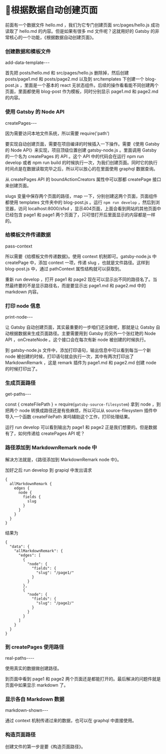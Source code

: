 # 根据数据自动创建页面

前面有一个数据文件 hello.md ，我们为它专门创建页面 src/pages/hello.js 成功读取了 hello.md 的内容。但是如果有很多 md 文件呢？这就用好的 Gatsby 的非常核心的一个功能，《根据数据自动创建页面》。


### 创建数据和模板文件


add-data-template---

首先把 posts/hello.md 和 src/pages/hello.js 删除掉，然后创建 posts/page1.md 和 posts/page2.md 以及到 src/templates 下创建一个 blog-post.js ，里面是一个基本的 react 无状态组件。后续的操作看看能不同创建两个页面，里面都使用 blog-post 作为模板，同时分别显示 page1.md 和 page2.md 的内容。

### 使用 Gatsby 的 Node API


createPages---


因为需要访问本地文件系统，所以需要 require('path')

要实现自动创建页面，需要在项目编译的时候插入一下操作。需要《使用 Gatsby 的 Node API》来实现，项目顶级位置创建 gatsby-node.js 。里面调用 Gatsby 的一个名为 createPages 的 API 。这个 API 中的代码会在运行 npm run develop 或者 npm run build 的时候执行一次，为我们创建页面。同时它的执行时间点是在数据读取完毕之后，所以可以放心的在里面使用 graphql 数据查询。


从 createPages API 的 boundActionCreators 属性中可以那都 createPage 接口来创建页面。


slugs 变量中保存两个页面的路径，map 一下，分别创建这两个页面，页面组件都使用 templates 文件夹中的 blog-post.js 。运行 `npm run develop` ，然后到浏览器，访问 localhost:8000/sfsd ，显示404页面，上面会看到网站的其他页面中已经包含 page1 和 page1 两个页面了，只可惜打开后里面显示的内容都是一样的。

### 给模板文件传递数据

pass-context

所以需要《给模板文件传递数据》。使用 context 机制即可。gatsby-node.js 中 createPage 中，添加 context  一项，传递 slug ，也就是文件路径。这样到 blog-post.js 中，通过 pathContext 属性结构就可以获取到。

重新 run develop ，打开 page1 和 page2 现在可以显示出不同的路径名了。当然最终要的不是显示路径名，而是要显示出 page1.md 和 page2.md 中的 markdown 内容。

### 打印 node 信息

print-node---


让 Gatsby 自动创建页面，其实最重要的一步咱们还没做呢，那就是让 Gatsby 自动根据数据来生成页面路径。主要需要用到 Gatsby 的另外一个张红艳的 Node API ，onCreateNode 。这个接口会在每次有新 node 被创建的时候执行。

到 gatsby-node.js 文件中，添加打印语句，输出信息中可以看到每当一个新 node 被创建的时候，打印语句就会执行一次，其中有两次打印出了 MarkdownRemark ，这是 remark 插件为 page1.md 和 page2.md 创建 node 的时候打印出了。


### 生成页面路径

get-paths---

const { createFilePath } = require(`gatsby-source-filesystem`)
拿到 node ，到把两个 node 转换成路径还是有些麻烦，所以可以从 source-filesystem 插件中导入一个函数  createFilePath 来吗辅助这个工作，打印处理结果。

运行 run develop 可以看到输出为 page1 和 page2 正是我们想要的。但是数据有了，如何传递给 createPages API 呢？

### 路径添加到 MarkdownRemark node 中

解决方法就是，《路径添加到 MarkdownRemark node 中》。

加好之后 run develop 到 grapiql 中发出请求


```
{
  allMarkdownRemark {
    edges {
      node {
        fields {
          slug
        }
      }
    }
  }
}
```

结果为

```
{
  "data": {
    "allMarkdownRemark": {
      "edges": [
        {
          "node": {
            "fields": {
              "slug": "/page1/"
            }
          }
        },
        {
          "node": {
            "fields": {
              "slug": "/page2/"
            }
          }
        }
      ]
    }
  }
}
```

### 到 createPages 使用路径


real-paths----




使用真实的数据做创建路径。

到页面中看到 page1 和 page2 两个页面还是都能打开的。最后解决的问题件就是页面中如果显示 markdown 了。


### 显示各自 Markdown 数据


markdown-shown---


通过 context 机制传递过来的数据，也可以在 graphql 中直接使用。


### 构造页面路径

创建文件的第一步是要《构造页面路径》。
